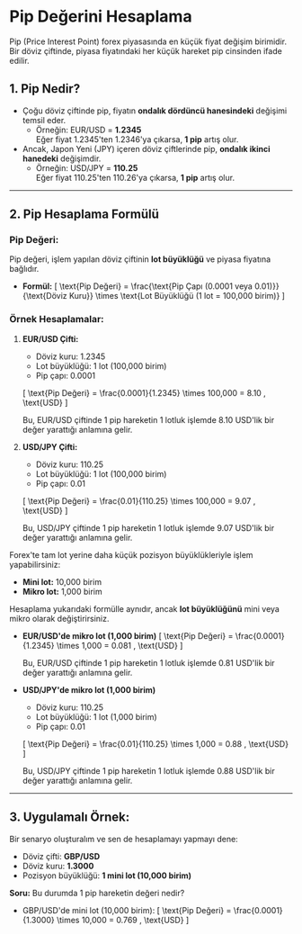 # **Pip Değerini Hesaplama**

Pip (Price Interest Point) forex piyasasında en küçük fiyat değişim birimidir. Bir döviz çiftinde, piyasa fiyatındaki her küçük hareket pip cinsinden ifade edilir. 

## 1. **Pip Nedir?**

- Çoğu döviz çiftinde pip, fiyatın **ondalık dördüncü hanesindeki** değişimi temsil eder.
  - Örneğin: EUR/USD = **1.2345**  
    Eğer fiyat 1.2345'ten 1.2346'ya çıkarsa, **1 pip** artış olur.
- Ancak, Japon Yeni (JPY) içeren döviz çiftlerinde pip, **ondalık ikinci hanedeki** değişimdir.
  - Örneğin: USD/JPY = **110.25**  
    Eğer fiyat 110.25'ten 110.26'ya çıkarsa, **1 pip** artış olur.

---

## 2. **Pip Hesaplama Formülü**

### **Pip Değeri:**

Pip değeri, işlem yapılan döviz çiftinin **lot büyüklüğü** ve piyasa fiyatına bağlıdır.

- **Formül:**
  \[
  \text{Pip Değeri} = \frac{\text{Pip Çapı (0.0001 veya 0.01)}}{\text{Döviz Kuru}} \times \text{Lot Büyüklüğü (1 lot = 100,000 birim)}
  \]

### **Örnek Hesaplamalar:**

1. **EUR/USD Çifti:**
   - Döviz kuru: 1.2345  
   - Lot büyüklüğü: 1 lot (100,000 birim)
   - Pip çapı: 0.0001

   \[
   \text{Pip Değeri} = \frac{0.0001}{1.2345} \times 100,000 = 8.10 \, \text{USD}
   \]

   Bu, EUR/USD çiftinde 1 pip hareketin 1 lotluk işlemde 8.10 USD'lik bir değer yarattığı anlamına gelir.

2. **USD/JPY Çifti:**
   - Döviz kuru: 110.25  
   - Lot büyüklüğü: 1 lot (100,000 birim)
   - Pip çapı: 0.01

   \[
   \text{Pip Değeri} = \frac{0.01}{110.25} \times 100,000 = 9.07 \, \text{USD}
   \]

   Bu, USD/JPY çiftinde 1 pip hareketin 1 lotluk işlemde 9.07 USD'lik bir değer yarattığı anlamına gelir.

Forex'te tam lot yerine daha küçük pozisyon büyüklükleriyle işlem yapabilirsiniz:

- **Mini lot:** 10,000 birim
- **Mikro lot:** 1,000 birim

Hesaplama yukarıdaki formülle aynıdır, ancak **lot büyüklüğünü** mini veya mikro olarak değiştirirsiniz.

- **EUR/USD'de mikro lot (1,000 birim)**
  \[
  \text{Pip Değeri} = \frac{0.0001}{1.2345} \times 1,000 = 0.081 \, \text{USD}
  \]

   Bu, EUR/USD çiftinde 1 pip hareketin 1 lotluk işlemde 0.81 USD'lik bir değer yarattığı anlamına gelir.

- **USD/JPY'de mikro lot (1,000 birim)**
   - Döviz kuru: 110.25  
   - Lot büyüklüğü: 1 lot (1,000 birim)
   - Pip çapı: 0.01

   \[
   \text{Pip Değeri} = \frac{0.01}{110.25} \times 1,000 = 0.88 \, \text{USD}
   \]

   Bu, USD/JPY çiftinde 1 pip hareketin 1 lotluk işlemde 0.88 USD'lik bir değer yarattığı anlamına gelir.

---

## 3. **Uygulamalı Örnek:**

Bir senaryo oluşturalım ve sen de hesaplamayı yapmayı dene:

- Döviz çifti: **GBP/USD**
- Döviz kuru: **1.3000**
- Pozisyon büyüklüğü: **1 mini lot (10,000 birim)**

**Soru:** Bu durumda 1 pip hareketin değeri nedir?

- GBP/USD'de mini lot (10,000 birim):
  \[
  \text{Pip Değeri} = \frac{0.0001}{1.3000} \times 10,000 = 0.769 \, \text{USD}
  \]

<script type="text/javascript" async
  src="https://cdnjs.cloudflare.com/ajax/libs/mathjax/2.7.7/MathJax.js?config=TeX-MML-AM_CHTML">
</script>
